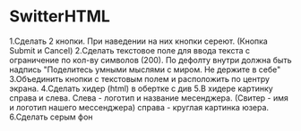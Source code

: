 # SwitterHTML


1.Cделать 2 кнопки. При наведении на них кнопки сереют. (Кнопка Submit и Cancel)
2.Cделать текстовое поле для ввода текста с ограничение по кол-ву символов (200). По дефолту внутри должна быть надпись "Поделитесь умными мыслями с миром. Не держите в себе"
3.Объединить кнопки с текстовым полем и расположить по центру экрана.
4.Cделать хидер (html) в обертке с див
5.В хидере картинку справа и слева. Слева - логотип и название месенджера. (Свитер - имя и логотип нашего мессенджера) справа - круглая картинка юзера.
6.Сделать серым фон
